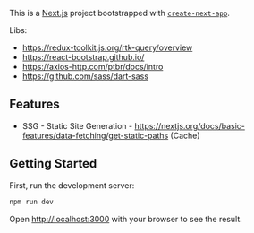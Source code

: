 This is a [Next.js](https://nextjs.org/) project bootstrapped with [`create-next-app`](https://github.com/vercel/next.js/tree/canary/packages/create-next-app).

Libs:
- https://redux-toolkit.js.org/rtk-query/overview
- https://react-bootstrap.github.io/
- https://axios-http.com/ptbr/docs/intro
- https://github.com/sass/dart-sass

## Features 
- SSG - Static Site Generation - https://nextjs.org/docs/basic-features/data-fetching/get-static-paths (Cache)

## Getting Started

First, run the development server:

```bash
npm run dev

```

Open [http://localhost:3000](http://localhost:3000) with your browser to see the result.
